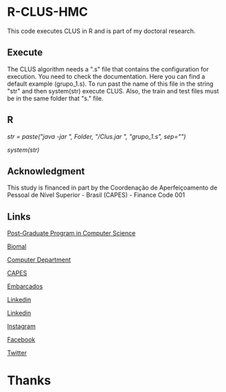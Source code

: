 # R-CLUS-HMC

This code executes CLUS in R and is part of my doctoral research.

## Execute

The CLUS algorithm needs a ".s" file that contains the configuration for execution. You need to check the documentation. Here you can find a default example (grupo_1.s). To run past the name of this file in the string "str" and then system(str) execute CLUS. Also, the train and test files must be in the same folder that "s." file. 

## R

_str = paste("java -jar ", Folder, "/Clus.jar ", "grupo_1.s", sep="")_

_system(str)_


## Acknowledgment
This study is financed in part by the Coordenação de Aperfeiçoamento de Pessoal de Nível Superior - Brasil (CAPES) - Finance Code 001

## Links

[Post-Graduate Program in Computer Science](http://ppgcc.dc.ufscar.br/pt-br)

[Biomal](http://www.biomal.ufscar.br/)

[Computer Department](https://site.dc.ufscar.br/)

[CAPES](https://www.gov.br/capes/pt-br)

[Embarcados](https://www.embarcados.com.br/author/cissa/)

[Linkedin](https://www.linkedin.com/in/elainececiliagatto/)

[Linkedin](https://www.linkedin.com/company/27241216)

[Instagram](https://www.instagram.com/professoracissa/)

[Facebook](https://www.facebook.com/ProfessoraCissa/)

[Twitter](https://twitter.com/professoracissa)

# Thanks
